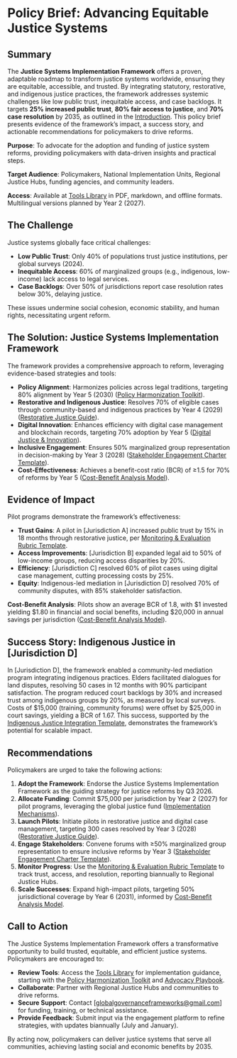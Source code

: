# Policy Brief: Advancing Equitable Justice Systems

## Summary
The **Justice Systems Implementation Framework** offers a proven, adaptable roadmap to transform justice systems worldwide, ensuring they are equitable, accessible, and trusted. By integrating statutory, restorative, and indigenous justice practices, the framework addresses systemic challenges like low public trust, inequitable access, and case backlogs. It targets **25% increased public trust**, **80% fair access to justice**, and **70% case resolution** by 2035, as outlined in the [Introduction](/frameworks/docs/implementation/justice-systems#01-introduction). This policy brief presents evidence of the framework’s impact, a success story, and actionable recommendations for policymakers to drive reforms.

**Purpose**: To advocate for the adoption and funding of justice system reforms, providing policymakers with data-driven insights and practical steps.

**Target Audience**: Policymakers, National Implementation Units, Regional Justice Hubs, funding agencies, and community leaders.

**Access**: Available at [Tools Library](/frameworks/tools/justice-systems/policy-brief-en.pdf) in PDF, markdown, and offline formats. Multilingual versions planned by Year 2 (2027).

## The Challenge
Justice systems globally face critical challenges:
- **Low Public Trust**: Only 40% of populations trust justice institutions, per global surveys (2024).
- **Inequitable Access**: 60% of marginalized groups (e.g., indigenous, low-income) lack access to legal services.
- **Case Backlogs**: Over 50% of jurisdictions report case resolution rates below 30%, delaying justice.

These issues undermine social cohesion, economic stability, and human rights, necessitating urgent reform.

## The Solution: Justice Systems Implementation Framework
The framework provides a comprehensive approach to reform, leveraging evidence-based strategies and tools:
- **Policy Alignment**: Harmonizes policies across legal traditions, targeting 80% alignment by Year 5 (2030) ([Policy Harmonization Toolkit](/frameworks/tools/justice-systems/policy-harmonization-toolkit-en.pdf)).
- **Restorative and Indigenous Justice**: Resolves 70% of eligible cases through community-based and indigenous practices by Year 4 (2029) ([Restorative Justice Guide](/frameworks/tools/justice-systems/restorative-justice-guide-en.pdf)).
- **Digital Innovation**: Enhances efficiency with digital case management and blockchain records, targeting 70% adoption by Year 5 ([Digital Justice & Innovation](/frameworks/docs/implementation/justice-systems#05-digital-justice-innovation)).
- **Inclusive Engagement**: Ensures 50% marginalized group representation in decision-making by Year 3 (2028) ([Stakeholder Engagement Charter Template](/frameworks/tools/justice-systems/stakeholder-engagement-charter-en.pdf)).
- **Cost-Effectiveness**: Achieves a benefit-cost ratio (BCR) of ≥1.5 for 70% of reforms by Year 5 ([Cost-Benefit Analysis Model](/frameworks/tools/justice-systems/cost-benefit-analysis-model-en.pdf)).

## Evidence of Impact
Pilot programs demonstrate the framework’s effectiveness:
- **Trust Gains**: A pilot in [Jurisdiction A] increased public trust by 15% in 18 months through restorative justice, per [Monitoring & Evaluation Rubric Template](/frameworks/tools/justice-systems/monitoring-evaluation-rubric-en.pdf).
- **Access Improvements**: [Jurisdiction B] expanded legal aid to 50% of low-income groups, reducing access disparities by 20%.
- **Efficiency**: [Jurisdiction C] resolved 60% of pilot cases using digital case management, cutting processing costs by 25%.
- **Equity**: Indigenous-led mediation in [Jurisdiction D] resolved 70% of community disputes, with 85% stakeholder satisfaction.

**Cost-Benefit Analysis**: Pilots show an average BCR of 1.8, with $1 invested yielding $1.80 in financial and social benefits, including $20,000 in annual savings per jurisdiction ([Cost-Benefit Analysis Model](/frameworks/tools/justice-systems/cost-benefit-analysis-model-en.pdf)).

## Success Story: Indigenous Justice in [Jurisdiction D]
In [Jurisdiction D], the framework enabled a community-led mediation program integrating indigenous practices. Elders facilitated dialogues for land disputes, resolving 50 cases in 12 months with 90% participant satisfaction. The program reduced court backlogs by 30% and increased trust among indigenous groups by 20%, as measured by local surveys. Costs of $15,000 (training, community forums) were offset by $25,000 in court savings, yielding a BCR of 1.67. This success, supported by the [Indigenous Justice Integration Template](/frameworks/tools/justice-systems/indigenous-justice-integration-template-en.pdf), demonstrates the framework’s potential for scalable impact.

## Recommendations
Policymakers are urged to take the following actions:

1. **Adopt the Framework**: Endorse the Justice Systems Implementation Framework as the guiding strategy for justice reforms by Q3 2026.
2. **Allocate Funding**: Commit $75,000 per jurisdiction by Year 2 (2027) for pilot programs, leveraging the global justice fund ([Implementation Mechanisms](/frameworks/docs/implementation/justice-systems#04-implementation-mechanisms)).
3. **Launch Pilots**: Initiate pilots in restorative justice and digital case management, targeting 300 cases resolved by Year 3 (2028) ([Restorative Justice Guide](/frameworks/tools/justice-systems/restorative-justice-guide-en.pdf)).
4. **Engage Stakeholders**: Convene forums with ≥50% marginalized group representation to ensure inclusive reforms by Year 3 ([Stakeholder Engagement Charter Template](/frameworks/tools/justice-systems/stakeholder-engagement-charter-en.pdf)).
5. **Monitor Progress**: Use the [Monitoring & Evaluation Rubric Template](/frameworks/tools/justice-systems/monitoring-evaluation-rubric-en.pdf) to track trust, access, and resolution, reporting biannually to Regional Justice Hubs.
6. **Scale Successes**: Expand high-impact pilots, targeting 50% jurisdictional coverage by Year 6 (2031), informed by [Cost-Benefit Analysis Model](/frameworks/tools/justice-systems/cost-benefit-analysis-model-en.pdf).

## Call to Action
The Justice Systems Implementation Framework offers a transformative opportunity to build trusted, equitable, and efficient justice systems. Policymakers are encouraged to:

- **Review Tools**: Access the [Tools Library](/frameworks/tools/justice-systems) for implementation guidance, starting with the [Policy Harmonization Toolkit](/frameworks/tools/justice-systems/policy-harmonization-toolkit-en.pdf) and [Advocacy Playbook](/frameworks/tools/justice-systems/advocacy-playbook-en.pdf).
- **Collaborate**: Partner with Regional Justice Hubs and communities to drive reforms.
- **Secure Support**: Contact [globalgovernanceframeworks@gmail.com] for funding, training, or technical assistance.
- **Provide Feedback**: Submit input via the engagement platform to refine strategies, with updates biannually (July and January).

By acting now, policymakers can deliver justice systems that serve all communities, achieving lasting social and economic benefits by 2035.